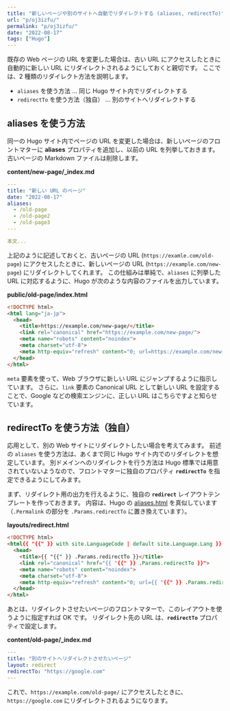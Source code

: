 ```yaml
---
title: "新しいページや別のサイトへ自動でリダイレクトする (aliases, redirectTo)"
url: "p/oj3izfu/"
permalink: "p/oj3izfu/"
date: "2022-08-17"
tags: ["Hugo"]
---
```


既存の Web ページの URL を変更した場合は、古い URL にアクセスしたときに自動的に新しい URL にリダイレクトされるようにしておくと親切です。
ここでは、2 種類のリダイレクト方法を説明します。

- `aliases` を使う方法 ... 同じ Hugo サイト内でリダイレクトする
- `redirectTo` を使う方法（独自） ... 別のサイトへリダイレクトする


aliases を使う方法
----

同一の Hugo サイト内でページの URL を変更した場合は、新しいページのフロントマターに __aliases__ プロパティを追加し、以前の URL を列挙しておきます。
古いページの Markdown ファイルは削除します。

<b>content/new-page/_index.md</b>

```yaml
---
title: "新しい URL のページ"
date: "2022-08-17"
aliases:
  - /old-page
  - /old-page2
  - /old-page3
---

本文...
```

上記のように記述しておくと、古いページの URL (`https://examle.com/old-page`) にアクセスしたときに、新しいページの URL (`https://example.com/new-page`) にリダイレクトしてくれます。
この仕組みは単純で、`aliases` に列挙した URL に対応するように、Hugo が次のような内容のファイルを出力しています。

<b>public/old-page/index.html</b>

```html
<!DOCTYPE html>
<html lang="ja-jp">
  <head>
    <title>https://example.com/new-page/</title>
    <link rel="canonical" href="https://example.com/new-page/">
    <meta name="robots" content="noindex">
    <meta charset="utf-8">
    <meta http-equiv="refresh" content="0; url=https://example.com/new-page/">
  </head>
</html>
```

`meta` 要素を使って、Web ブラウザに新しい URL にジャンプするように指示しています。
さらに、`link` 要素の Canonical URL として新しい URL を設定することで、Google などの検索エンジンに、正しい URL はこちらですよと知らせています。


redirectTo を使う方法（独自）
----

応用として、別の Web サイトにリダイレクトしたい場合を考えてみます。
前述の `aliases` を使う方法は、あくまで同じ Hugo サイト内でのリダイレクトを想定しています。
別ドメインへのリダイレクトを行う方法は Hugo 標準では用意されていないようなので、フロントマターに独自のプロパティ __`redirectTo`__ を指定できるようにしてみます。

まず、リダイレクト用の出力を行えるように、独自の __`redirect`__ レイアウトテンプレートを作っておきます。
内容は、Hugo の [aliases.html](https://github.com/gohugoio/hugo/blob/master/tpl/tplimpl/embedded/templates/alias.html) を真似しています（`.Permalink` の部分を `.Params.redirectTo` に置き換えています）。

<b>layouts/redirect.html</b>

```html
<!DOCTYPE html>
<html{{ "{{" }} with site.LanguageCode | default site.Language.Lang }} lang="{{ "{{" }} . }}"{{ "{{" }} end }}>
  <head>
    <title>{{ "{{" }} .Params.redirectTo }}</title>
    <link rel="canonical" href="{{ "{{" }} .Params.redirectTo }}">
    <meta name="robots" content="noindex">
    <meta charset="utf-8">
    <meta http-equiv="refresh" content="0; url={{ "{{" }} .Params.redirectTo }}">
  </head>
</html>
```

あとは、リダイレクトさせたいページのフロントマターで、このレイアウトを使うように指定すれば OK です。
リダイレクト先の URL は、__`redirectTo`__ プロパティで設定します。

<b>content/old-page/_index.md</b>

```yaml
---
title: "別のサイトへリダイレクトさせたいページ"
layout: redirect
redirectTo: "https://google.com"
---
```

これで、`https://example.com/old-page/` にアクセスしたときに、`https://google.com` にリダイレクトされるようになります。

